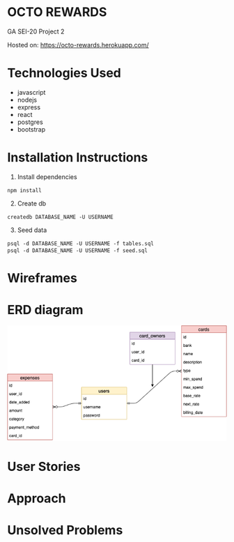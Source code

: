 # OCTO REWARDS
GA SEI-20 Project 2 

Hosted on: https://octo-rewards.herokuapp.com/

# Technologies Used
- javascript
- nodejs
- express
- react
- postgres
- bootstrap

# Installation Instructions
1. Install dependencies
``` 
npm install
```
2. Create db
```
createdb DATABASE_NAME -U USERNAME
```
3. Seed data
```
psql -d DATABASE_NAME -U USERNAME -f tables.sql
psql -d DATABASE_NAME -U USERNAME -f seed.sql
```

# Wireframes

# ERD diagram
![crow diagram](https://github.com/jasminesis/octo-rewards/blob/master/documents/octo.png)

# User Stories

# Approach

# Unsolved Problems
